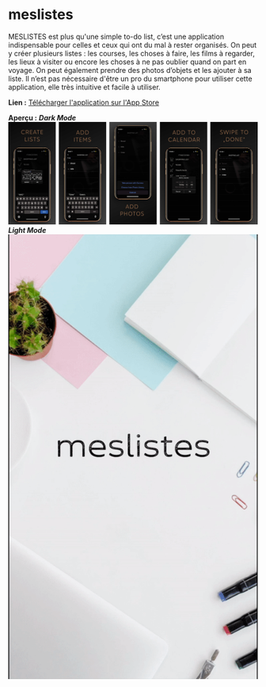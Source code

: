 # meslistes

MESLISTES est plus qu'une simple to-do list, c’est une application indispensable pour celles et ceux qui ont du mal à rester organisés. 
On peut y créer plusieurs listes : les courses, les choses à faire, les films à regarder, les lieux à visiter ou encore les choses à 
ne pas oublier quand on part en voyage. 
On peut également prendre des photos d’objets et les ajouter à sa liste. 
Il n’est pas nécessaire d'être un pro du smartphone pour utiliser cette application, elle très intuitive et facile à utiliser.

**Lien :**
[Télécharger l'application sur l'App Store](https://apps.apple.com/us/app/meslistes-a-checklist-app/id1458475140?ign-mpt=uo%3D2)

**Aperçu :**
***Dark Mode***
![dark mode](dark_mode.jpg)
***Light Mode***
![light mode](light_mode.gif)
